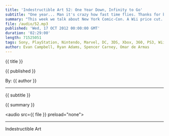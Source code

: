 ```yaml
---
title: 'Indestructible Art 52: One Year Down, Infinity to Go'
subtitle: "One year... Man it's crazy how fast time flies. Thanks for being here with us. It means a lot. Seriously. "
summary: "This week we talk about New York Comic-Con. A Wii price cut. Yet another reason to be mad at EA. More Scott Snyder, more Borderlands, and get into our Listener Question contest. Winners were picked. Questions were answered. Enjoy it, we did. And again, we can say it enough, thanks so much for being here with us through the first year of Indestructible Art. We've had a great time and hope you have too. Here's looking forward to sharing more awesome stuff in the years to come."
file: /audio/52.mp3
published: 'Wed, 17 OCT 2012 00:00:00 GMT'
duration: '02:29:00'
length: 71525051
tags: Sony, PlayStation, Nintendo, Marvel, DC, 3DS, Xbox, 360, PS3, Wii, WiiU, PSN, XBLA, Video Games, Comics, Games, Indestructible Art, NYCC, Scott Snyder, Borderlands2, EA, Jeff Lemire, Contest, Giveaways
author: Evan Campbell, Ryan Adams, Spencer Carney, Omar de Armas
---
```


<p class='postTitle'>{{ title }}</p>
<p class='postPublished'>{{ published }}</p>
<p class='postAuthor'>By: {{ author }}</p>
<hr>
{{ subtitle }}  
  
{{ summary }}  

<audio src={{ file }} preload="none"></audio>

- - -
Indestructible Art